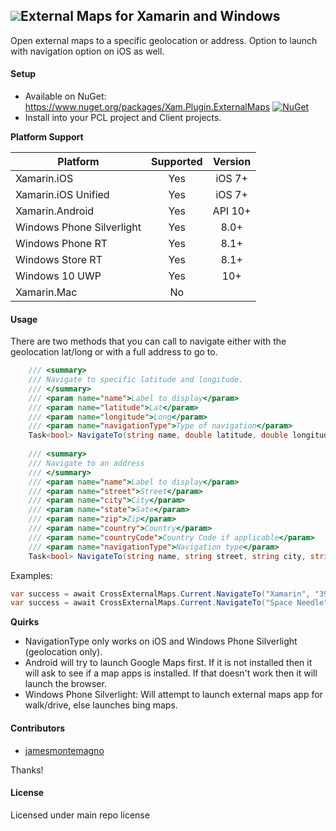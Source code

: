 ## ![](Common/external_map_icon.png)External Maps for Xamarin and Windows

  Open external maps to a specific geolocation or address. Option to launch with navigation option on iOS as well.
       

#### Setup
* Available on NuGet: https://www.nuget.org/packages/Xam.Plugin.ExternalMaps [![NuGet](https://img.shields.io/nuget/v/Xam.Plugin.ExternalMaps.svg?label=NuGet)](https://www.nuget.org/packages/Xam.Plugin.ExternalMaps/)
* Install into your PCL project and Client projects.

**Platform Support**

|Platform|Supported|Version|
| ------------------- | :-----------: | :------------------: |
|Xamarin.iOS|Yes|iOS 7+|
|Xamarin.iOS Unified|Yes|iOS 7+|
|Xamarin.Android|Yes|API 10+|
|Windows Phone Silverlight|Yes|8.0+|
|Windows Phone RT|Yes|8.1+|
|Windows Store RT|Yes|8.1+|
|Windows 10 UWP|Yes|10+|
|Xamarin.Mac|No||

#### Usage
There are two methods that you can call to navigate either with the geolocation lat/long or with a full address to go to.

```csharp
    /// <summary>
    /// Navigate to specific latitude and longitude.
    /// </summary>
    /// <param name="name">Label to display</param>
    /// <param name="latitude">Lat</param>
    /// <param name="longitude">Long</param>
    /// <param name="navigationType">Type of navigation</param>
    Task<bool> NavigateTo(string name, double latitude, double longitude, NavigationType navigationType = NavigationType.Default);
    
    /// <summary>
    /// Navigate to an address
    /// </summary>
    /// <param name="name">Label to display</param>
    /// <param name="street">Street</param>
    /// <param name="city">City</param>
    /// <param name="state">Sate</param>
    /// <param name="zip">Zip</param>
    /// <param name="country">Country</param>
    /// <param name="countryCode">Country Code if applicable</param>
    /// <param name="navigationType">Navigation type</param>
    Task<bool> NavigateTo(string name, string street, string city, string state, string zip, string country, string countryCode, NavigationType navigationType = NavigationType.Default);
```

Examples:

```csharp
var success = await CrossExternalMaps.Current.NavigateTo("Xamarin", "394 pacific ave.", "San Francisco", "CA", "94111", "USA", "USA");
var success = await CrossExternalMaps.Current.NavigateTo("Space Needle", 47.6204, -122.3491);
```     


**Quirks**
* NavigationType only works on iOS and Windows Phone Silverlight (geolocation only). 
* Android will try to launch Google Maps first. If it is not installed then it will ask to see if a map apps is installed. If that doesn't work then it will launch the browser.
* Windows Phone Silverlight: Will attempt to launch external maps app for walk/drive, else launches bing maps.

#### Contributors
* [jamesmontemagno](https://github.com/jamesmontemagno)

Thanks!

#### License
Licensed under main repo license
